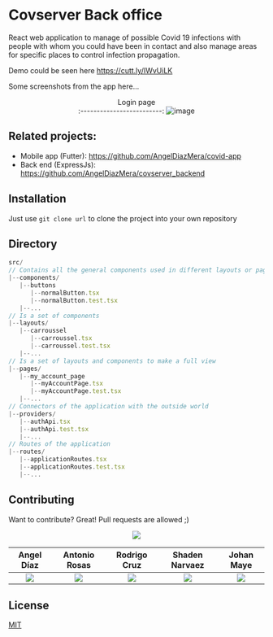 # Covserver Back office

React web application to manage of possible Covid 19 infections with people with whom you could have been in contact and also manage areas for specific places to control infection propagation.

Demo could be seen here https://cutt.ly/IWvUiLK

Some screenshots from the app here...
<div align="center"> 
  
Login page             
:-------------------------:
![image](https://user-images.githubusercontent.com/47422372/153886270-72acb5a6-d6d2-443e-bc41-8d41b32a2144.png)  
  
</div>



## Related projects:

- Mobile app (Futter): https://github.com/AngelDiazMera/covid-app
- Back end (ExpressJs): https://github.com/AngelDiazMera/covserver_backend



## Installation

Just use ```git clone url``` to clone the project into your own repository

## Directory

```js
src/
// Contains all the general components used in different layouts or pages
|--components/
   |--buttons
      |--normalButton.tsx
      |--normalButton.test.tsx
   |--...
// Is a set of components
|--layouts/
   |--carroussel
      |--carroussel.tsx
      |--carroussel.test.tsx
   |--...
// Is a set of layouts and components to make a full view
|--pages/
   |--my_account_page
      |--myAccountPage.tsx
      |--myAccountPage.test.tsx
   |--...
// Connectors of the application with the outside world
|--providers/
   |--authApi.tsx
   |--authApi.test.tsx
   |--...
// Routes of the application
|--routes/
   |--applicationRoutes.tsx
   |--applicationRoutes.test.tsx
   |--...
```


## Contributing
Want to contribute? Great!
Pull requests are allowed ;)

<div align="center"> 
  
![](http://ForTheBadge.com/images/badges/built-with-love.svg)

  Angel Díaz | Antonio Rosas | Rodrigo Cruz | Shaden Narvaez | Johan Maye
  :-------------------------:|:-------------------------:|:-------------------------:|:-------------------------:|:-------------------------:
  [![](https://img.shields.io/badge/GitHub-100000?style=for-the-badge&logo=github&logoColor=white)](https://github.com/AngelDiazMera/) | [![](https://img.shields.io/badge/GitHub-100000?style=for-the-badge&logo=github&logoColor=white)](https://github.com/Antonio152/) | [![](https://img.shields.io/badge/GitHub-100000?style=for-the-badge&logo=github&logoColor=white)](https://github.com/rodrigocrz/) | [![](https://img.shields.io/badge/GitHub-100000?style=for-the-badge&logo=github&logoColor=white)](https://github.com/Shadenn/) | [![](https://img.shields.io/badge/GitHub-100000?style=for-the-badge&logo=github&logoColor=white)](https://github.com/Johan07032000/)
</div>

## License
[MIT](https://choosealicense.com/licenses/mit/)
